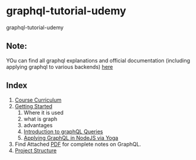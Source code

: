 # graphql-tutorial-udemy
graphql-tutorial-udemy

## Note:
YOu can find all graphql explanations and official documentation (including applying graphql to various backends) [here](#http://spec.graphql.org/draft/)

## Index

1. [Course Curriculum](./CourseCurriculam.md)
2. [Getting Started](./GettingStarted.md)
   1. Where it is used
   2. what is graph
   3. advantages
   4. [Introduction to graphQL Queries](./GettingStarted.md#queries)
   5. [Applying GraphQL in NodeJS via Yoga](./GettingStarted.md#yoga)
3. Find Attached [PDF](./PDF-Reference-The-Modern-GraphQL-Bootcamp.pdf.pdf) for complete notes on GraphQL.
4. [Project Structure](./Project-Intro.md)
